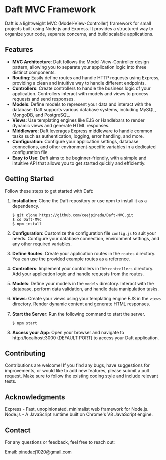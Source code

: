 # Daft MVC Framework

Daft is a lightweight MVC (Model-View-Controller) framework for small projects built using Node.js and Express. It provides a structured way to organize your code, separate concerns, and build scalable applications.

## Features

- **MVC Architecture**: Daft follows the Model-View-Controller design pattern, allowing you to separate your application logic into three distinct components.
- **Routing**: Easily define routes and handle HTTP requests using Express, providing a clean and intuitive way to handle different endpoints.
- **Controllers**: Create controllers to handle the business logic of your application. Controllers interact with models and views to process requests and send responses.
- **Models**: Define models to represent your data and interact with the database. Daft supports various database systems, including MySQL, MongoDB, and PostgreSQL.
- **Views**: Use templating engines like EJS or Handlebars to render dynamic views and generate HTML responses.
- **Middleware**: Daft leverages Express middleware to handle common tasks such as authentication, logging, error handling, and more.
- **Configuration**: Configure your application settings, database connections, and other environment-specific variables in a dedicated configuration file.
- **Easy to Use**: Daft aims to be beginner-friendly, with a simple and intuitive API that allows you to get started quickly and efficiently.


## Getting Started

Follow these steps to get started with Daft:

1. **Installation**: Clone the Daft repository or use npm to install it as a dependency.

   ```shell
   $ git clone https://github.com/ceejpineda/Daft-MVC.git
   $ cd Daft-MVC
   $ npm install

2. **Configuration**: Customize the configuration file `config.js` to suit your needs. Configure your database connection, environment settings, and any other required variables.

3. **Define Routes**: Create your application routes in the `routes` directory. You can use the provided example routes as a reference.

4. **Controllers**: Implement your controllers in the `controllers` directory. Add your application logic and handle requests from the routes.

5. **Models**: Define your models in the `models` directory. Interact with the database, perform data validation, and handle data manipulation tasks.

6. **Views**: Create your views using your templating engine EJS in the `views` directory. Render dynamic content and generate HTML responses.

7. **Start the Server**: Run the following command to start the server.

    ```shell
    $ npm start

8. **Access your App**: Open your browser and navigate to http://localhost:3000 (DEFAULT PORT) to access your Daft application.

## Contributing

Contributions are welcome! If you find any bugs, have suggestions for improvements, or would like to add new features, please submit a pull request. Make sure to follow the existing coding style and include relevant tests.

## Acknowledgments

Express - Fast, unopinionated, minimalist web framework for Node.js.
Node.js - A JavaScript runtime built on Chrome's V8 JavaScript engine.

## Contact

For any questions or feedback, feel free to reach out:

Email: pinedacj1020@gmail.com
